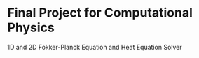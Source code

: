 # Final Project for Computational Physics
1D and 2D Fokker-Planck Equation and Heat Equation Solver

